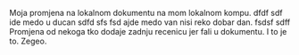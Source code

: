 Moja promjena na lokalnom dokumentu na mom lokalnom kompu.
dfdf
sdf ide medo u ducan
sdfd
sfs
fsd ajde medo van nisi reko dobar dan.
fsdsf
sdff
Promjena od nekoga tko dodaje zadnju recenicu jer fali u dokumentu. I to je to.  Zegeo.

